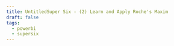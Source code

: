 ```yaml
---
title: UntitledSuper Six - (2) Learn and Apply Roche's Maxim
draft: false
tags:
  - powerbi
  - supersix
---
```

